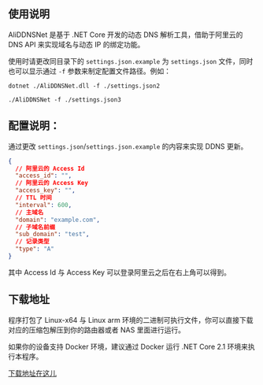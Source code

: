 ## 使用说明

AliDDNSNet 是基于 .NET Core 开发的动态 DNS 解析工具，借助于阿里云的 DNS API 来实现域名与动态 IP 的绑定功能。

使用时请更改同目录下的 ```settings.json.example``` 为 ```settings.json``` 文件，同时也可以显示通过 ```-f``` 参数来制定配置文件路径。例如：

```shell
dotnet ./AliDDNSNet.dll -f ./settings.json2
```

```shell
./AliDDNSNet -f ./settings.json3
```

## 配置说明：

通过更改 ```settings.json```/```settings.json.example``` 的内容来实现 DDNS 更新。

```json
{
  // 阿里云的 Access Id
  "access_id": "",
  // 阿里云的 Access Key
  "access_key": "",
  // TTL 时间
  "interval": 600,
  // 主域名
  "domain": "example.com",
  // 子域名前缀
  "sub_domain": "test",
  // 记录类型
  "type": "A"
}
```

其中 Access Id 与 Access Key 可以登录阿里云之后在右上角可以得到。

## 下载地址

程序打包了 Linux-x64 与 Linux arm 环境的二进制可执行文件，你可以直接下载对应的压缩包解压到你的路由器或者 NAS 里面进行运行。

如果你的设备支持 Docker 环境，建议通过 Docker 运行 .NET Core 2.1 环境来执行本程序。

[下载地址在这儿](https://github.com/GameBelial/AliDDNSNet/releases)

